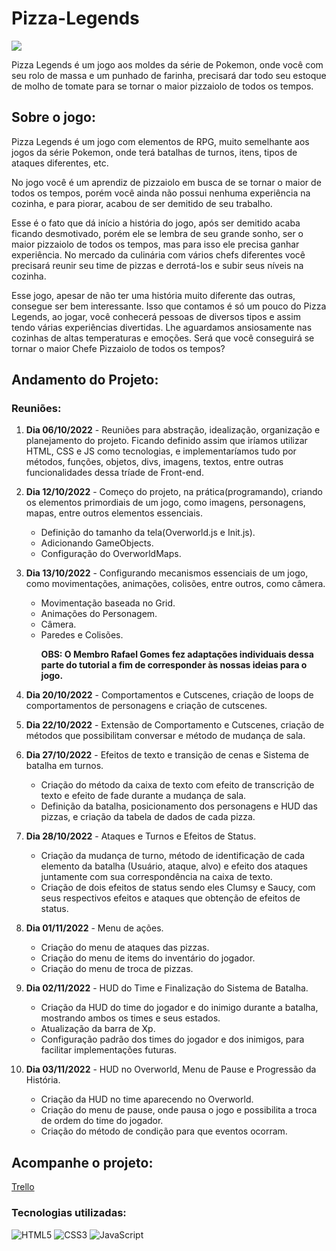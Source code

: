 <h1>Pizza-Legends</h1>

<img src="https://user-images.githubusercontent.com/112625422/194766013-62fc742c-096b-499d-901e-045cfa996b78.png">

<p>
  Pizza Legends é um jogo aos moldes da série de Pokemon, onde você com seu rolo de massa e um punhado de farinha, precisará dar todo seu estoque de molho de tomate para se tornar o maior pizzaiolo de todos os tempos.
</p>

<h2>Sobre o jogo:</h2>

Pizza Legends é um jogo com elementos de RPG, muito semelhante aos jogos da série Pokemon, onde terá batalhas de turnos, itens, tipos de ataques diferentes, etc. 

No jogo você é um aprendiz de pizzaiolo em busca de se tornar o maior de todos os tempos, porém você ainda não possui nenhuma experiência na cozinha, e para piorar, acabou de ser demitido de seu trabalho.

Esse é o fato que dá início a história do jogo, após ser demitido acaba ficando desmotivado, porém ele se lembra de seu grande sonho, ser o maior pizzaiolo de todos os tempos, mas para isso ele precisa ganhar experiência. No mercado da culinária com vários chefs diferentes você precisará reunir seu time de pizzas e derrotá-los e subir seus níveis na cozinha.

Esse jogo, apesar de não ter uma história muito diferente das outras, consegue ser bem interessante. Isso que contamos é só um pouco do Pizza Legends, ao jogar, você conhecerá pessoas de diversos tipos e assim tendo várias experiências divertidas. Lhe aguardamos ansiosamente nas cozinhas de altas temperaturas e
emoções. Será que você conseguirá se tornar o maior Chefe Pizzaiolo de todos os tempos?

<h2>Andamento do Projeto:</h2>

<h3>Reuniões:</h3>

  <ol>
    <li>
      <p>
        <b>Dia 06/10/2022</b> - Reuniões para abstração, idealização, organização e planejamento do projeto. Ficando definido assim que iríamos utilizar HTML, CSS e JS como tecnologias, e implementaríamos tudo por métodos, funções, objetos, divs, imagens, textos, entre outras funcionalidades dessa tríade de Front-end.
      </p>
    </li>
    <li>
      <p>
        <b>Dia 12/10/2022</b> - Começo do projeto, na prática(programando), criando os elementos primordiais de um jogo, como imagens, personagens, mapas, entre outros elementos essenciais.
      </p>
      <ul>
        <li>Definição do tamanho da tela(Overworld.js e Init.js).</li>
        <li>Adicionando GameObjects.</li>
        <li>Configuração do OverworldMaps.</li>
      </ul>
    </li>
    <li>
      <p>
        <b>Dia 13/10/2022</b> - Configurando mecanismos essenciais de um jogo, como movimentações, animações, colisões, entre outros, como câmera.
      </p>
      <ul>
        <li>Movimentação baseada no Grid.</li>
        <li>Animações do Personagem.</li>
        <li>Câmera.</li>
        <li>Paredes e Colisões.
          <p><b>OBS: O Membro Rafael Gomes fez adaptações individuais dessa parte do tutorial a fim de corresponder às nossas ideias para o jogo.</b></p>
        </li>
      </ul> 
    </li>
    <li>
      <p>
        <b>Dia 20/10/2022</b> - Comportamentos e Cutscenes, criação de loops de comportamentos de personagens e criação de cutscenes.</p>
      </p>
    </li>
    <li>
      <p>
        <b>Dia 22/10/2022</b> - Extensão de Comportamento e Cutscenes, criação de métodos que possibilitam conversar e método de mudança de sala.
      </p>
    </li>
    <li>
      <p>
        <b>Dia 27/10/2022</b> - Efeitos de texto e transição de cenas e Sistema de batalha em turnos.
      </p>
      <ul>
        <li>Criação do método da caixa de texto com efeito de transcrição de texto e efeito de fade durante a mudança de sala.</li>
        <li>Definição da batalha, posicionamento dos personagens e HUD das pizzas, e criação da tabela de dados de cada pizza.</li>
      </ul>
    </li>
    <li>
      <p>
        <b>Dia 28/10/2022</b> - Ataques e Turnos e Efeitos de Status.
      </p>
      <ul>
        <li>Criação da mudança de turno, método de identificação de cada elemento da batalha (Usuário, ataque, alvo) e efeito dos ataques juntamente com sua correspondência na caixa de texto.</li>
        <li>Criação de dois efeitos de status sendo eles Clumsy e Saucy, com seus respectivos efeitos e ataques que obtenção de efeitos de status.</li>
      </ul>
    </li>
    <li>
      <p>
        <b>Dia 01/11/2022</b> - Menu de ações.
      </p>
      <ul>
        <li>Criação do menu de ataques das pizzas.</li>
        <li>Criação do menu de items do inventário do jogador.</li>
        <li>Criação do menu de troca de pizzas.</li>
      </ul>
    </li>
    <li>
      <p>
        <b>Dia 02/11/2022</b> - HUD do Time e Finalização do Sistema de Batalha.
      </p>
      <ul>
        <li>Criação da HUD do time do jogador e do inimigo durante a batalha, mostrando ambos os times e seus estados.</li>
        <li>Atualização da barra de Xp.</li>
        <li>Configuração padrão dos times do jogador e dos inimigos, para facilitar implementações futuras.</li>
      </ul>
    </li>
    <li>
      <p>
        <b>Dia 03/11/2022</b> - HUD no Overworld, Menu de Pause e Progressão da História.
      </p>
      <ul>
        <li>Criação da HUD no time aparecendo no Overworld.</li>
        <li>Criação do menu de pause, onde pausa o jogo e possibilita a troca de ordem do time do jogador.</li>
        <li>Criação do método de condição para que eventos ocorram.</li>
      </ul>
    </li>
  </ol>

<h2>Acompanhe o projeto:</h2>
<a href="https://trello.com/b/5pph1wQT/pizza-legends-tutorial">Trello</a>

### Tecnologias utilizadas:

![HTML5](https://img.shields.io/badge/html5-%23E34F26.svg?style=for-the-badge&logo=html5&logoColor=white)
![CSS3](https://img.shields.io/badge/css3-%231572B6.svg?style=for-the-badge&logo=css3&logoColor=white)
![JavaScript](https://img.shields.io/badge/javascript-%23323330.svg?style=for-the-badge&logo=javascript&logoColor=%23F7DF1E)
